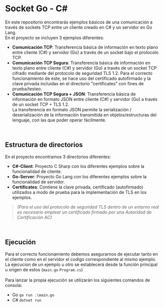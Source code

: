 # Socket Go - C#

En este repositorio encontrarás ejemplos básicos de una comunicación a través de sockets TCP entre un cliente creado en C# y un servidor en Go Lang.
<br>En el proyecto se incluyen 3 ejemplos diferentes:

- **Comunicación TCP**: Transferencia básica de información en texto plano entre cliente (C#) y servidor (Go) a través de un socket bajo el protocolo TCP.
- **Comunicación TCP Segura**: Transferencia básica de información en texto plano entre cliente (C#) y servidor (Go) a través de un socket TCP cifrado mediante del protocolo de seguridad TLS 1.2. Para el correcto funcionamiento de este, se hace uso del certificado autofirmado y la clave privada incluidas en el directorio "certificates" con fines de prueba/testeo.
- **Comunicación TCP Segura + JSON**: Transferencia básica de información en formato JSON entre cliente (C#) y servidor (Go) a través de un socket TCP + TLS 1.2. <br>La transferencia en formato JSON permite la serialización / deserialización de la información transmitida en objetos/estructuras del lenguaje, con las que poder operar fácilmente.
<br>

## Estructura de directorios

En el proyecto encontramos 3 directorios diferentes:

- **C#-Client**: Proyecto C Sharp con los diferentes ejemplos sobre la funcionalidad de cliente.
- **Go-Server**: Proyecto Go Lang con los diferentes ejemplos sobre la funcionalidad de servidor.
- **Certificates**: Contiene la clave privada, certificado (autofirmado) utilizados a modo de prueba para la implementación de TLS en los ejemplos.

>  *(Para el uso del protocolo de seguridad TLS dentro de un entorno real es necesario emplear un certificado firmado por una Autoridad de Certificación AC)*
<br>

## Ejecución
Para el correcto funcionamiento debemos asegurarnos de ejecutar tanto en el cliente como en el servidor el codigo correspondiente al mismo ejemplo. La ejecucion de un ejemplo u otro se establecerá desde la función principal u origen de estos (`main.go` `Program.cs`)
<br><br>
Para lanzar la propia ejecución se utilizarán los siguientes comandos de consola:
- Go `go run .\main.go`
- C# `dotnet run`
